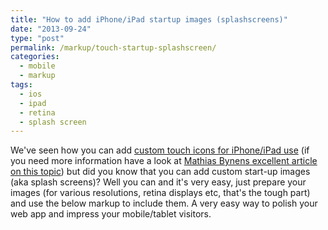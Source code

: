 ```yaml
---
title: "How to add iPhone/iPad startup images (splashscreens)"
date: "2013-09-24"
type: "post"
permalink: /markup/touch-startup-splashscreen/
categories:
  - mobile
  - markup
tags:
  - ios
  - ipad
  - retina
  - splash screen
---
```


We've seen how you can add [custom touch icons for iPhone/iPad use](http://phrappe.com/markup/how-to-attach-a-custom-apple-iphoneipad-icon-to-your-website/ "How to attach a custom apple iPhone/iPad icon to your website") (if you need more information have a look at [Mathias Bynens excellent article on this topic](http://mathiasbynens.be/notes/touch-icons "Everything you always wanted to know about touch icons")) but did you know that you can add custom start-up images (aka splash screens)? Well you can and it's very easy, just prepare your images (for various resolutions, retina displays etc, that's the tough part) and use the below markup to include them. A very easy way to polish your web app and impress your mobile/tablet visitors.
